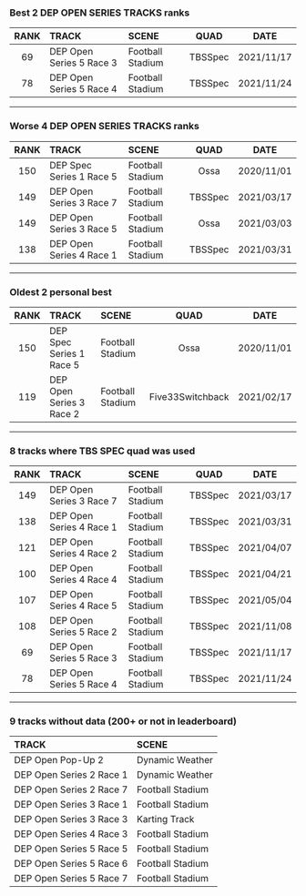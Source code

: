 ### Best 2 DEP OPEN SERIES TRACKS ranks
|RANK|TRACK|SCENE|QUAD|DATE|
|:---:|:---|:---|:---:|:---:|
|69|DEP Open Series 5 Race 3|Football Stadium|TBSSpec|2021/11/17|
|78|DEP Open Series 5 Race 4|Football Stadium|TBSSpec|2021/11/24|
---
### Worse 4 DEP OPEN SERIES TRACKS ranks
|RANK|TRACK|SCENE|QUAD|DATE|
|:---:|:---|:---|:---:|:---:|
|150|DEP Spec Series 1 Race 5|Football Stadium|Ossa|2020/11/01|
|149|DEP Open Series 3 Race 7|Football Stadium|TBSSpec|2021/03/17|
|149|DEP Open Series 3 Race 5|Football Stadium|Ossa|2021/03/03|
|138|DEP Open Series 4 Race 1|Football Stadium|TBSSpec|2021/03/31|
---
### Oldest 2 personal best
|RANK|TRACK|SCENE|QUAD|DATE|
|:---:|:---|:---|:---:|:---:|
|150|DEP Spec Series 1 Race 5|Football Stadium|Ossa|2020/11/01|
|119|DEP Open Series 3 Race 2|Football Stadium|Five33Switchback|2021/02/17|
---
### 8 tracks where TBS SPEC quad was used
|RANK|TRACK|SCENE|QUAD|DATE|
|:---:|:---|:---|:---:|:---:|
|149|DEP Open Series 3 Race 7|Football Stadium|TBSSpec|2021/03/17|
|138|DEP Open Series 4 Race 1|Football Stadium|TBSSpec|2021/03/31|
|121|DEP Open Series 4 Race 2|Football Stadium|TBSSpec|2021/04/07|
|100|DEP Open Series 4 Race 4|Football Stadium|TBSSpec|2021/04/21|
|107|DEP Open Series 4 Race 5|Football Stadium|TBSSpec|2021/05/04|
|108|DEP Open Series 5 Race 2|Football Stadium|TBSSpec|2021/11/08|
|69|DEP Open Series 5 Race 3|Football Stadium|TBSSpec|2021/11/17|
|78|DEP Open Series 5 Race 4|Football Stadium|TBSSpec|2021/11/24|
---
### 9 tracks without data (200+ or not in leaderboard)
|TRACK|SCENE|
|:---|:---|
|DEP Open Pop-Up 2|Dynamic Weather|
|DEP Open Series 2 Race 1|Dynamic Weather|
|DEP Open Series 2 Race 7|Football Stadium|
|DEP Open Series 3 Race 1|Football Stadium|
|DEP Open Series 3 Race 3|Karting Track|
|DEP Open Series 4 Race 3|Football Stadium|
|DEP Open Series 5 Race 5|Football Stadium|
|DEP Open Series 5 Race 6|Football Stadium|
|DEP Open Series 5 Race 7|Football Stadium|
